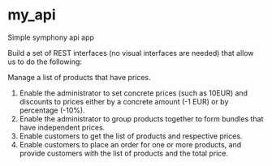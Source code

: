 # my_api
Simple symphony api app


Build a set of REST interfaces (no visual interfaces are needed) that allow us to do the following:

Manage a list of products that have prices.
1. Enable the administrator to set concrete prices (such as 10EUR) and discounts to prices either by a concrete amount (-1 EUR) or by percentage (-10%).
2. Enable the administrator to group products together to form bundles that have independent prices.
3. Enable customers to get the list of products and respective prices.
4. Enable customers to place an order for one or more products, and provide customers with the list of products and the total price.